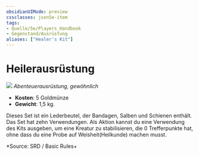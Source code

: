 ```yaml
---
obsidianUIMode: preview
cssclasses: json5e-item
tags:
- Quelle/5e/Players_Handbook
- Gegenstand/Ausrüstung
aliases: ["Healer's Kit"]
---
```

# Heilerausrüstung
![](../../../99%20-%20Setup/Files/Bildersammlung/Symbolik/Gegenstände.webp#token)
*Abenteuerausrüstung, gewöhnlich*  

- **Kosten**: 5 Goldmünze
- **Gewicht**: 1,5 kg.

Dieses Set ist ein Lederbeutel, der Bandagen, Salben und Schienen enthält. Das Set hat zehn Verwendungen. Als Aktion kannst du eine Verwendung des Kits ausgeben, um eine Kreatur zu stabilisieren, die 0 Trefferpunkte hat, ohne dass du eine Probe auf Weisheit(Heilkunde) machen musst.

*Source: SRD / Basic Rules+